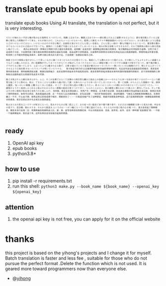 # translate epub books by openai api
translate epub books Using AI translate, the translation is not perfect, but it is very interesting.

![image](https://raw.githubusercontent.com/zengzzzzz/zengzzzzz-img/main/tranlate_epub_book_by_openai/readme_pic.jpg)

## ready

1. OpenAI api key
2. epub books
3. python3.8+

## how to use

1. pip install -r requirements.txt
2. run this shell: `python3 make.py --book_name ${book_name} --openai_key ${openai_key}`

## attention

1. the openai api key is not free, you can apply for it on the official website

# thanks

this project is based on the yihong's projects and I change it for myself. Batch translation is faster and less fee , suitable for those who do not pursue the perfect format .Delete the function which is not used. It is geared more toward programmers now than everyone else.

- @[yihong](https://github.com/yihong0618)
